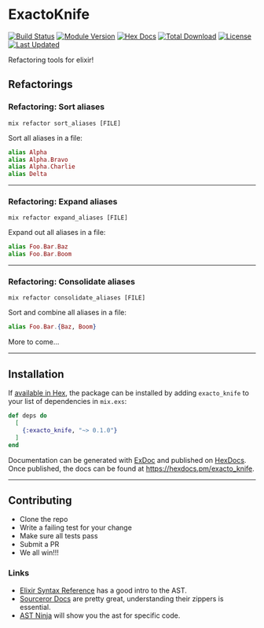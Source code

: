 # ExactoKnife

[![Build Status](https://github.com/jeremylightsmith/exacto_knife/.github/workflows/ci.yml/badge.svg)](https://github.com/jeremylightsmith/exacto_knife/actions)
[![Module Version](https://img.shields.io/hexpm/v/exacto_knife.svg)](https://hex.pm/packages/exacto_knife)
[![Hex Docs](https://img.shields.io/badge/hex-docs-lightgreen.svg)](https://hexdocs.pm/exacto_knife/)
[![Total Download](https://img.shields.io/hexpm/dt/exacto_knife.svg)](https://hex.pm/packages/exacto_knife)
[![License](https://img.shields.io/hexpm/l/exacto_knife.svg)](https://github.com/jeremylightsmith/exacto_knife/blob/master/LICENSE)
[![Last Updated](https://img.shields.io/github/last-commit/jeremylightsmith/exacto_knife.svg)](https://github.com/jeremylightsmith/exacto_knife/commits/master)

Refactoring tools for elixir!

## Refactorings

### Refactoring: Sort aliases

```
mix refactor sort_aliases [FILE]
```

Sort all aliases in a file:

```elixir
alias Alpha
alias Alpha.Bravo
alias Alpha.Charlie
alias Delta
```

----

### Refactoring: Expand aliases

```
mix refactor expand_aliases [FILE]
```

Expand out all aliases in a file:

```elixir
alias Foo.Bar.Baz
alias Foo.Bar.Boom
```

----

### Refactoring: Consolidate aliases

```
mix refactor consolidate_aliases [FILE]
```

Sort and combine all aliases in a file:

```elixir
alias Foo.Bar.{Baz, Boom}
```

More to come...

----

## Installation

If [available in Hex](https://hex.pm/docs/publish), the package can be installed
by adding `exacto_knife` to your list of dependencies in `mix.exs`:

```elixir
def deps do
  [
    {:exacto_knife, "~> 0.1.0"}
  ]
end
```

Documentation can be generated with [ExDoc](https://github.com/elixir-lang/ex_doc)
and published on [HexDocs](https://hexdocs.pm). Once published, the docs can
be found at <https://hexdocs.pm/exacto_knife>.

----

## Contributing

* Clone the repo
* Write a failing test for your change
* Make sure all tests pass
* Submit a PR
* We all win!!!

### Links

* [Elixir Syntax Reference](https://hexdocs.pm/elixir/syntax-reference.html#the-elixir-ast) has a good intro to the AST.
* [Sourceror Docs](https://hexdocs.pm/sourceror/readme.html) are pretty great, understanding their zippers is essential.
* [AST Ninja](https://ast.ninja/) will show you the ast for specific code.